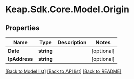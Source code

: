 # Keap.Sdk.Core.Model.Origin

## Properties

Name | Type | Description | Notes
------------ | ------------- | ------------- | -------------
**Date** | **string** |  | [optional] 
**IpAddress** | **string** |  | [optional] 

[[Back to Model list]](../README.md#documentation-for-models) [[Back to API list]](../README.md#documentation-for-api-endpoints) [[Back to README]](../README.md)

